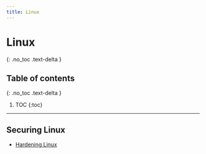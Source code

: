 ```yaml
---
title: Linux
---
```


# Linux
{: .no_toc .text-delta }

## Table of contents ##
{: .no_toc .text-delta }

1. TOC
{:toc}

---

## Securing Linux ##

- [Hardening Linux](/blog/Linux/Hardening-Linux)
